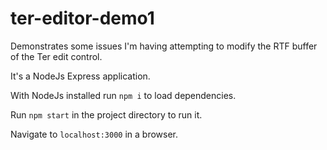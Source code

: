 # ter-editor-demo1

Demonstrates some issues I'm having attempting to modify the RTF buffer of the Ter edit control.

It's a NodeJs Express application.

With NodeJs installed run `npm i` to load dependencies.

Run `npm start` in the project directory to run it.

Navigate to `localhost:3000` in a browser.
